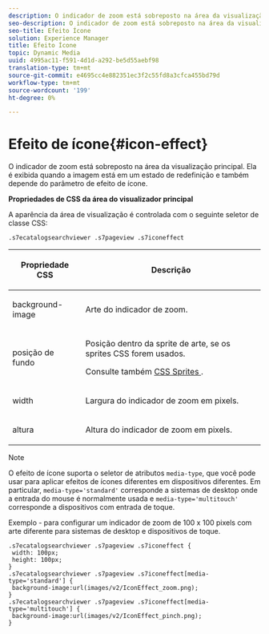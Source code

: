 ```yaml
---
description: O indicador de zoom está sobreposto na área da visualização principal. Ela é exibida quando a imagem está em um estado de redefinição e também depende do parâmetro de efeito de ícone.
seo-description: O indicador de zoom está sobreposto na área da visualização principal. Ela é exibida quando a imagem está em um estado de redefinição e também depende do parâmetro de efeito de ícone.
seo-title: Efeito Ícone
solution: Experience Manager
title: Efeito Ícone
topic: Dynamic Media
uuid: 4995ac11-f591-4d1d-a292-be5d55aebf98
translation-type: tm+mt
source-git-commit: e4695cc4e882351ec3f2c55fd8a3cfca455bd79d
workflow-type: tm+mt
source-wordcount: '199'
ht-degree: 0%

---
```



# Efeito de ícone{#icon-effect}

O indicador de zoom está sobreposto na área da visualização principal. Ela é exibida quando a imagem está em um estado de redefinição e também depende do parâmetro de efeito de ícone.

<!--<a id="section_061E550C1C1D4DB2BD663A898895B38C"></a>-->

**Propriedades de CSS da área do visualizador principal**

A aparência da área de visualização é controlada com o seguinte seletor de classe CSS:

```
.s7ecatalogsearchviewer .s7pageview .s7iconeffect
```

<table id="table_94EE3F5BBE4547C0B4943471CEE7EDE4"> 
 <thead> 
  <tr> 
   <th colname="col1" class="entry"> <p> Propriedade CSS </p> </th> 
   <th colname="col2" class="entry"> <p>Descrição </p> </th> 
  </tr> 
 </thead>
 <tbody> 
  <tr> 
   <td colname="col1"> <p> <span class="codeph"> background-image  </span> </p> </td> 
   <td colname="col2"> <p> Arte do indicador de zoom. </p> </td> 
  </tr> 
  <tr> 
   <td colname="col1"> <p> <span class="codeph"> posição de fundo  </span> </p> </td> 
   <td colname="col2"> <p> Posição dentro da sprite de arte, se os sprites CSS forem usados. </p> <p>Consulte também <a href="../../../c-html5-s7-aem-asset-viewers/c-html5-ecatsearch-viewer-about/c-html5-ecatsearch-viewer-customizingviewer/c-html5-ecatsearch-viewer-customizingviewer.md#section-9d570f95eb2443aca74c1b02f6e89aff" format="dita" scope="local"> CSS Sprites </a>. </p> </td> 
  </tr> 
  <tr> 
   <td colname="col1"> <p> <span class="codeph"> width </span> </p> </td> 
   <td colname="col2"> <p>Largura do indicador de zoom em pixels. </p> </td> 
  </tr> 
  <tr> 
   <td colname="col1"> <p> <span class="codeph"> altura  </span> </p> </td> 
   <td colname="col2"> <p>Altura do indicador de zoom em pixels. </p> </td> 
  </tr> 
 </tbody> 
</table>

>[!NOTE]
>
>O efeito de ícone suporta o seletor de atributos `media-type`, que você pode usar para aplicar efeitos de ícones diferentes em dispositivos diferentes. Em particular, `media-type='standard'` corresponde a sistemas de desktop onde a entrada do mouse é normalmente usada e `media-type='multitouch'` corresponde a dispositivos com entrada de toque.

Exemplo - para configurar um indicador de zoom de 100 x 100 pixels com arte diferente para sistemas de desktop e dispositivos de toque.

```
.s7ecatalogsearchviewer .s7pageview .s7iconeffect { 
 width: 100px; 
 height: 100px; 
} 
.s7ecatalogsearchviewer .s7pageview .s7iconeffect[media-type='standard'] { 
 background-image:url(images/v2/IconEffect_zoom.png); 
} 
.s7ecatalogsearchviewer .s7pageview .s7iconeffect[media-type='multitouch'] { 
 background-image:url(images/v2/IconEffect_pinch.png); 
}
```


